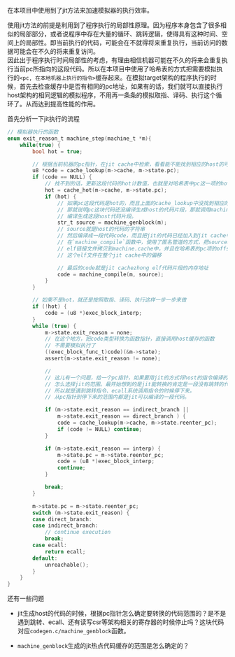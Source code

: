 在本项目中使用到了jit方法来加速模拟器的执行效率。

使用jit方法的前提是利用到了程序执行的局部性原理。因为程序本身包含了很多相似的局部部分，或者说程序中存在大量的循环、跳转逻辑，使得具有这种时间、空间上的局部性。即当前执行的代码，可能会在不就得将来重复执行，当前访问的数据可能会在不久的将来重复访问。  
因此出于程序执行时间局部性的考虑，有理由相信机器可能在不久的将来会重复执行当前pc所指向的这段代码。所以在本项目中使用了哈希表的方式把需要模拟执行的`<pc, 在本地机器上执行的指令>`缓存起来。在模拟target架构的程序执行的时候，首先去检查缓存中是否有相同的pc地址，如果有的话，我们就可以直接执行host架构的相同逻辑的模拟程序，不用再一条条的模拟取指、译码、执行这个循环了。从而达到提高性能的作用。  


首先分析一下jit执行的流程
```c
// 模拟器执行的函数
enum exit_reason_t machine_step(machine_t *m){
    while(true) {
        bool hot = true;

        // 根据当前机器的pc指针，在jit cache中检索，看看能不能找到相应的host的可执行代码片段
        u8 *code = cache_lookup(m->cache, m->state.pc);
        if (code == NULL) {
            // 找不到的话，更新这段代码的hot计数值，也就是对哈希表中pc这一项的hot值自增
            hot = cache_hot(m->cache, m->state.pc);
            if (hot) {
                // 如果pc这段代码是hot的，而且上面的cache_lookup中没找到相应的jit缓存
                // 那就说明pc这块代码还没编译生成host的代码片段，那就调用machine_genblock
                // 编译生成这段host代码片段。
                str_t source = machine_genblock(m);
                // source就是host的代码的字符串
                // 然后编译成一段代码code，而且把jit的代码已经加入到jit cache中
                // 在`machine_compile`函数中，使用了匿名管道的方式，把source编译生成的
                // elf链接文件拷贝到machine.cache中，并且在哈希表的pc项的offset记录
                // 这个elf文件在整个jit cache中的偏移

                // 最后的code就是jit cachezhong elf代码片段的内存地址
                code = machine_compile(m, source);
            }
        }

        // 如果不是hot，就还是按照取指、译码、执行这样一步一步来做
        if (!hot) {
            code = (u8 *)exec_block_interp;
        }
        while (true) {
            m->state.exit_reason = none;
            // 在这个地方，把code类型转换为函数指针，直接调用host缓存的函数
            // 不需要模拟执行了
            ((exec_block_func_t)code)(&m->state);
            assert(m->state.exit_reason != none);

            // 
            // 这儿有一个问题，给一个pc指针，如果要用jit的方式将host的指令编译的话，
            // 怎么选择jit的范围。最开始想到的是jit能转换的肯定是一段没有跳转的代码
            // 所以就是遇到跳转指令、ecall系统调用指令的时候停下来。
            // 从pc指针到停下来的范围内都是jit可以编译的一段代码。

            if (m->state.exit_reason == indirect_branch ||
                m->state.exit_reason == direct_branch ) {
                code = cache_lookup(m->cache, m->state.reenter_pc);
                if (code != NULL) continue;
            }

            if (m->state.exit_reason == interp) {
                m->state.pc = m->state.reenter_pc;
                code = (u8 *)exec_block_interp;
                continue;
            }

            break;
        }

        m->state.pc = m->state.reenter_pc;
        switch (m->state.exit_reason) {
        case direct_branch:
        case indirect_branch:
            // continue execution
            break;
        case ecall:
            return ecall;
        default:
            unreachable();
        }
    }
}
```

还有一些问题
- jit生成host的代码的时候，根据pc指针怎么确定要转换的代码范围的？是不是遇到跳转、ecall、还有读写csr等架构相关的寄存器的时候停止吗？这块代码对应`codegen.c/machine_genblock`函数。


- `machine_genblock`生成的jit热点代码缓存的范围是怎么确定的？